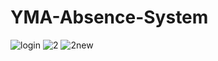 # YMA-Absence-System
![login](https://user-images.githubusercontent.com/37452782/73699222-4f9ee780-46f4-11ea-979c-ef7c648c6dae.PNG)
![2](https://user-images.githubusercontent.com/37452782/73699509-1155f800-46f5-11ea-8ee2-b2a08707d0bd.JPG)
![2new](https://user-images.githubusercontent.com/37452782/73699548-27fc4f00-46f5-11ea-94fe-29ee58210e02.JPG)
